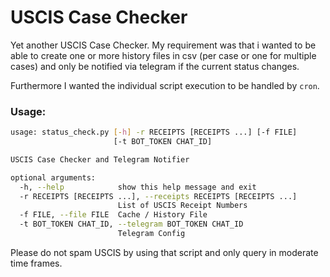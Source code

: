# USCIS Case Checker

Yet another USCIS Case Checker. My requirement was that i wanted to be able 
to create one or more history files in csv (per case or one for multiple cases)
and only be notified via telegram if the current status changes.

Furthermore I wanted the individual script execution to be handled by `cron`.

### Usage:

```bash
usage: status_check.py [-h] -r RECEIPTS [RECEIPTS ...] [-f FILE]
                       [-t BOT_TOKEN CHAT_ID]

USCIS Case Checker and Telegram Notifier

optional arguments:
  -h, --help            show this help message and exit
  -r RECEIPTS [RECEIPTS ...], --receipts RECEIPTS [RECEIPTS ...]
                        List of USCIS Receipt Numbers
  -f FILE, --file FILE  Cache / History File
  -t BOT_TOKEN CHAT_ID, --telegram BOT_TOKEN CHAT_ID
                        Telegram Config
```

Please do not spam USCIS by using that script and only query in moderate time frames.

